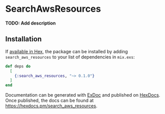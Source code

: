 # SearchAwsResources

**TODO: Add description**

## Installation

If [available in Hex](https://hex.pm/docs/publish), the package can be installed
by adding `search_aws_resources` to your list of dependencies in `mix.exs`:

```elixir
def deps do
  [
    {:search_aws_resources, "~> 0.1.0"}
  ]
end
```

Documentation can be generated with [ExDoc](https://github.com/elixir-lang/ex_doc)
and published on [HexDocs](https://hexdocs.pm). Once published, the docs can
be found at <https://hexdocs.pm/search_aws_resources>.

